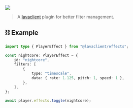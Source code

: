 <img src="https://i.imgur.com/LvsojLc.png" align="center">

> A [lavaclient](https://npmjs.com/lavaclient) plugin for better filter management.

## ⛓️ Example

```ts
import type { PlayerEffect } from "@lavaclient/effects";

const nightcore: PlayerEffect = {
    id: "nightcore",
    filters: [
        {
            type: "timescale",
            data: { rate: 1.125, pitch: 1, speed: 1 },
        },
    ],
};

await player.effects.toggle(nightcore);
```

